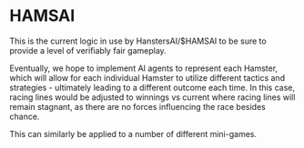 # HAMSAI

This is the current logic in use by HanstersAI/$HAMSAI to be sure to provide a level of verifiably fair gameplay. 

Eventually, we hope to implement AI agents to represent each Hamster, which will allow for each individual Hamster to utilize different tactics and strategies - ultimately leading to a different outcome each time. In this case, racing lines would be adjusted to winnings vs current where racing lines will remain stagnant, as there are no  forces influencing the race besides chance. 

This can similarly be applied to a number of different mini-games. 
